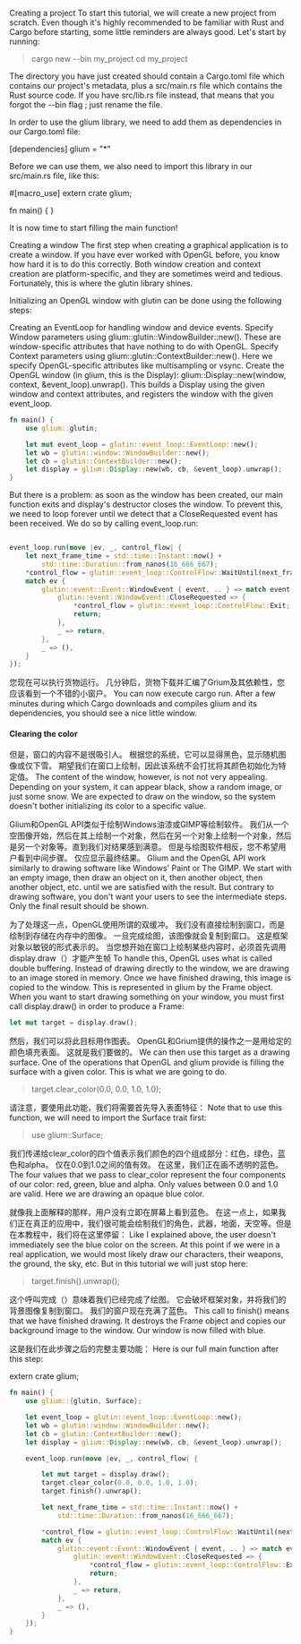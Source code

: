 Creating a project
To start this tutorial, we will create a new project from scratch. Even though it's highly recommended to be familiar with Rust and Cargo before starting, some little reminders are always good. Let's start by running:

> cargo new --bin my_project
> cd my_project

The directory you have just created should contain a Cargo.toml file which contains our project's metadata, plus a src/main.rs file which contains the Rust source code. If you have src/lib.rs file instead, that means that you forgot the --bin flag ; just rename the file.

In order to use the glium library, we need to add them as dependencies in our Cargo.toml file:

[dependencies]
glium = "*"

Before we can use them, we also need to import this library in our src/main.rs file, like this:

#[macro_use]
extern crate glium;

fn main() {
}

It is now time to start filling the main function!

Creating a window
The first step when creating a graphical application is to create a window. If you have ever worked with OpenGL before, you know how hard it is to do this correctly. Both window creation and context creation are platform-specific, and they are sometimes weird and tedious. Fortunately, this is where the glutin library shines.

Initializing an OpenGL window with glutin can be done using the following steps:

Creating an EventLoop for handling window and device events.
Specify Window parameters using glium::glutin::WindowBuilder::new(). These are window-specific attributes that have nothing to do with OpenGL.
Specify Context parameters using glium::glutin::ContextBuilder::new(). Here we specify OpenGL-specific attributes like multisampling or vsync.
Create the OpenGL window (in glium, this is the Display): glium::Display::new(window, context, &event_loop).unwrap(). This builds a Display using the given window and context attributes, and registers the window with the given event_loop.

```rust
fn main() {
    use glium::glutin;

    let mut event_loop = glutin::event_loop::EventLoop::new();
    let wb = glutin::window::WindowBuilder::new();
    let cb = glutin::ContextBuilder::new();
    let display = glium::Display::new(wb, cb, &event_loop).unwrap();
}
```

But there is a problem: as soon as the window has been created, our main function exits and display's destructor closes the window. To prevent this, we need to loop forever until we detect that a CloseRequested event has been received. We do so by calling event_loop.run:

```rust

event_loop.run(move |ev, _, control_flow| {
    let next_frame_time = std::time::Instant::now() +
        std::time::Duration::from_nanos(16_666_667);
    *control_flow = glutin::event_loop::ControlFlow::WaitUntil(next_frame_time);
    match ev {
        glutin::event::Event::WindowEvent { event, .. } => match event {
            glutin::event::WindowEvent::CloseRequested => {
                *control_flow = glutin::event_loop::ControlFlow::Exit;
                return;
            },
            _ => return,
        },
        _ => (),
    }
});
```
您现在可以执行货物运行。 几分钟后，货物下载并汇编了Grium及其依赖性，您应该看到一个不错的小窗户。
You can now execute cargo run. After a few minutes during which Cargo downloads and compiles glium and its dependencies, you should see a nice little window.

#### Clearing the color
但是，窗口的内容不是很吸引人。 根据您的系统，它可以显得黑色，显示随机图像或仅下雪。 期望我们在窗口上绘制，因此该系统不会打扰将其颜色初始化为特定值。
The content of the window, however, is not not very appealing. Depending on your system, it can appear black, show a random image, or just some snow. We are expected to draw on the window, so the system doesn't bother initializing its color to a specific value.

Glium和OpenGL API类似于绘制Windows油漆或GIMP等绘制软件。 我们从一个空图像开始，然后在其上绘制一个对象，然后在另一个对象上绘制一个对象，然后是另一个对象等。直到我们对结果感到满意。 但是与绘图软件相反，您不希望用户看到中间步骤。 仅应显示最终结果。
Glium and the OpenGL API work similarly to drawing software like Windows' Paint or The GIMP. We start with an empty image, then draw an object on it, then another object, then another object, etc. until we are satisfied with the result. But contrary to drawing software, you don't want your users to see the intermediate steps. Only the final result should be shown.

为了处理这一点，OpenGL使用所谓的双缓冲。 我们没有直接绘制到窗口，而是绘制到存储在内存中的图像。 一旦完成绘图，该图像就会复制到窗口。 这是框架对象以敏锐的形式表示的。 当您想开始在窗口上绘制某些内容时，必须首先调用display.draw（）才能产生帧
To handle this, OpenGL uses what is called double buffering. Instead of drawing directly to the window, we are drawing to an image stored in memory. Once we have finished drawing, this image is copied to the window. This is represented in glium by the Frame object. When you want to start drawing something on your window, you must first call display.draw() in order to produce a Frame:

```rust
let mut target = display.draw();
```

然后，我们可以将此目标用作图表。 OpenGL和Grium提供的操作之一是用给定的颜色填充表面。 这就是我们要做的。
We can then use this target as a drawing surface. One of the operations that OpenGL and glium provide is filling the surface with a given color. This is what we are going to do.

> target.clear_color(0.0, 0.0, 1.0, 1.0);

请注意，要使用此功能，我们将需要首先导入表面特征：
Note that to use this function, we will need to import the Surface trait first:

> use glium::Surface;

我们传递给clear_color的四个值表示我们颜色的四个组成部分：红色，绿色，蓝色和alpha。 仅在0.0到1.0之间的值有效。 在这里，我们正在画不透明的蓝色。
The four values that we pass to clear_color represent the four components of our color: red, green, blue and alpha. Only values between 0.0 and 1.0 are valid. Here we are drawing an opaque blue color.

就像我上面解释的那样，用户没有立即在屏幕上看到蓝色。 在这一点上，如果我们正在真正的应用中，我们很可能会绘制我们的角色，武器，地面，天空等。但是在本教程中，我们将在这里停留：
Like I explained above, the user doesn't immediately see the blue color on the screen. At this point if we were in a real application, we would most likely draw our characters, their weapons, the ground, the sky, etc. But in this tutorial we will just stop here:

> target.finish().unwrap();

这个呼叫完成（）意味着我们已经完成了绘图。 它会破坏框架对象，并将我们的背景图像复制到窗口。 我们的窗户现在充满了蓝色。
This call to finish() means that we have finished drawing. It destroys the Frame object and copies our background image to the window. Our window is now filled with blue.

这是我们在此步骤之后的完整主要功能：
Here is our full main function after this step:

extern crate glium;

```rust
fn main() {
    use glium::{glutin, Surface};

    let event_loop = glutin::event_loop::EventLoop::new();
    let wb = glutin::window::WindowBuilder::new();
    let cb = glutin::ContextBuilder::new();
    let display = glium::Display::new(wb, cb, &event_loop).unwrap();

    event_loop.run(move |ev, _, control_flow| {

        let mut target = display.draw();
        target.clear_color(0.0, 0.0, 1.0, 1.0);
        target.finish().unwrap();

        let next_frame_time = std::time::Instant::now() +
            std::time::Duration::from_nanos(16_666_667);

        *control_flow = glutin::event_loop::ControlFlow::WaitUntil(next_frame_time);
        match ev {
            glutin::event::Event::WindowEvent { event, .. } => match event {
                glutin::event::WindowEvent::CloseRequested => {
                    *control_flow = glutin::event_loop::ControlFlow::Exit;
                    return;
                },
                _ => return,
            },
            _ => (),
        }
    });
}
```